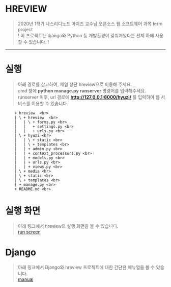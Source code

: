 # HREVIEW
> 2020년 1학기 나스리디노프 아지즈 교수님 오픈소스 웹 소프트웨어 과목 term project <br>
! 이 프로젝트는 django와 Python 등 개발환경이 갖춰져있다는 전제 하에 사용할 수 있습니다. !

<hr>

# 실행
> 아래 경로를 참고하여, 제일 상단 hreview으로 이동해 주세요. <br>
> cmd 창에 **python manage.py runserver** 명령어를 입력해주세요. <br> 
> runserver 이후, url 경로에 **http://127.0.0.1:8000/hyuzi/** 를 입력하여 웹 서비스를 이용할 수 있습니다. <br>
        
        + hreview  <br>
        | \ + hreview  <br>
        |   | \ + forms.py <br>
        |   |   + settings.py <br>
        |   |   + urls.py <br>
        | \ + hyuzi <br>
        |   | \ + static <br>
        |   | \ + templates <br>
        |   | + admin.py <br>
        |   | + context_processors.py <br>
        |   | + models.py <br>
        |   | + urls.py <br>
        |   | + views.py <br>
        | \ + media <br>
        | \ + static <br>
        | \ + templates <br>
        | + manage.py <br>
        + README.md <br>
        
        
# 실행 화면
> 아래 링크에서 hreview의 실행 화면을 볼 수 있습니다. <br>
> [run screen](https://github.com/hyu-ji/hreview/blob/master/runscreen.md)


# Django
> 아래 링크에서 Django와 hreview 프로젝트에 대한 간단한 메뉴얼을 볼 수 있습니다. <br>
> [manual](https://github.com/hyu-ji/hreview/blob/master/manual.md)
